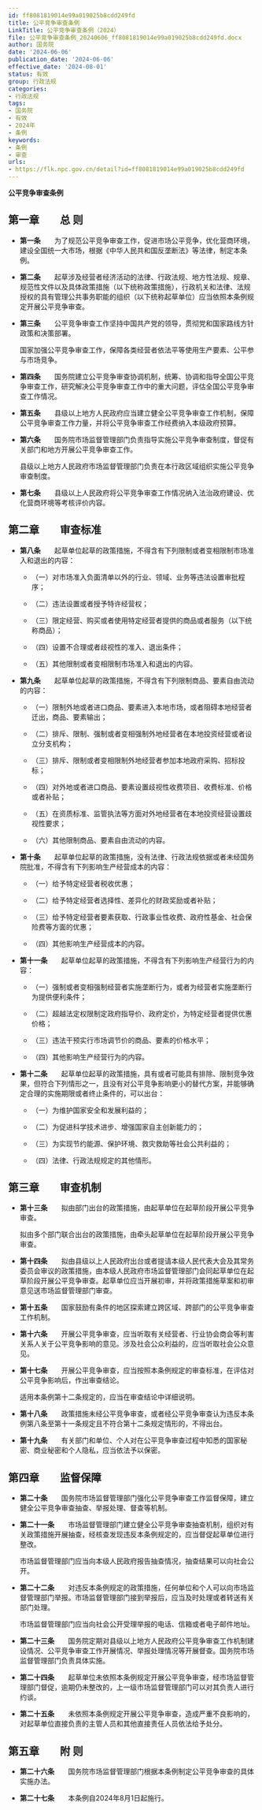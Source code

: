 ```yaml
---
id: ff8081819014e99a019025b8cdd249fd
title: 公平竞争审查条例
LinkTitle: 公平竞争审查条例（2024）
file: 公平竞争审查条例_20240606_ff8081819014e99a019025b8cdd249fd.docx
author: 国务院
date: '2024-06-06'
publication_date: '2024-06-06'
effective_date: '2024-08-01'
status: 有效
group: 行政法规
categories:
- 行政法规
tags:
- 国务院
- 有效
- 2024年
- 条例
keywords:
- 条例
- 审查
urls:
- https://flk.npc.gov.cn/detail?id=ff8081819014e99a019025b8cdd249fd
---
```


**公平竞争审查条例**

## 第一章　　总  则

- **第一条**　　为了规范公平竞争审查工作，促进市场公平竞争，优化营商环境，建设全国统一大市场，根据《中华人民共和国反垄断法》等法律，制定本条例。

- **第二条**　　起草涉及经营者经济活动的法律、行政法规、地方性法规、规章、规范性文件以及具体政策措施（以下统称政策措施），行政机关和法律、法规授权的具有管理公共事务职能的组织（以下统称起草单位）应当依照本条例规定开展公平竞争审查。

- **第三条**　　公平竞争审查工作坚持中国共产党的领导，贯彻党和国家路线方针政策和决策部署。

  国家加强公平竞争审查工作，保障各类经营者依法平等使用生产要素、公平参与市场竞争。

- **第四条**　　国务院建立公平竞争审查协调机制，统筹、协调和指导全国公平竞争审查工作，研究解决公平竞争审查工作中的重大问题，评估全国公平竞争审查工作情况。

- **第五条**　　县级以上地方人民政府应当建立健全公平竞争审查工作机制，保障公平竞争审查工作力量，并将公平竞争审查工作经费纳入本级政府预算。

- **第六条**　　国务院市场监督管理部门负责指导实施公平竞争审查制度，督促有关部门和地方开展公平竞争审查工作。

  县级以上地方人民政府市场监督管理部门负责在本行政区域组织实施公平竞争审查制度。

- **第七条**　　县级以上人民政府将公平竞争审查工作情况纳入法治政府建设、优化营商环境等考核评价内容。

## 第二章　　审查标准

- **第八条**　　起草单位起草的政策措施，不得含有下列限制或者变相限制市场准入和退出的内容：

  - （一）对市场准入负面清单以外的行业、领域、业务等违法设置审批程序；

  - （二）违法设置或者授予特许经营权；

  - （三）限定经营、购买或者使用特定经营者提供的商品或者服务（以下统称商品）；

  - （四）设置不合理或者歧视性的准入、退出条件；

  - （五）其他限制或者变相限制市场准入和退出的内容。

- **第九条**　　起草单位起草的政策措施，不得含有下列限制商品、要素自由流动的内容：

  - （一）限制外地或者进口商品、要素进入本地市场，或者阻碍本地经营者迁出，商品、要素输出；

  - （二）排斥、限制、强制或者变相强制外地经营者在本地投资经营或者设立分支机构；

  - （三）排斥、限制或者变相限制外地经营者参加本地政府采购、招标投标；

  - （四）对外地或者进口商品、要素设置歧视性收费项目、收费标准、价格或者补贴；

  - （五）在资质标准、监管执法等方面对外地经营者在本地投资经营设置歧视性要求；

  - （六）其他限制商品、要素自由流动的内容。

- **第十条**　　起草单位起草的政策措施，没有法律、行政法规依据或者未经国务院批准，不得含有下列影响生产经营成本的内容：

  - （一）给予特定经营者税收优惠；

  - （二）给予特定经营者选择性、差异化的财政奖励或者补贴；

  - （三）给予特定经营者要素获取、行政事业性收费、政府性基金、社会保险费等方面的优惠；

  - （四）其他影响生产经营成本的内容。

- **第十一条**　　起草单位起草的政策措施，不得含有下列影响生产经营行为的内容：

  - （一）强制或者变相强制经营者实施垄断行为，或者为经营者实施垄断行为提供便利条件；

  - （二）超越法定权限制定政府指导价、政府定价，为特定经营者提供优惠价格；

  - （三）违法干预实行市场调节价的商品、要素的价格水平；

  - （四）其他影响生产经营行为的内容。

- **第十二条**　　起草单位起草的政策措施，具有或者可能具有排除、限制竞争效果，但符合下列情形之一，且没有对公平竞争影响更小的替代方案，并能够确定合理的实施期限或者终止条件的，可以出台：

  - （一）为维护国家安全和发展利益的；

  - （二）为促进科学技术进步、增强国家自主创新能力的；

  - （三）为实现节约能源、保护环境、救灾救助等社会公共利益的；

  - （四）法律、行政法规规定的其他情形。

## 第三章　　审查机制

- **第十三条**　　拟由部门出台的政策措施，由起草单位在起草阶段开展公平竞争审查。

  拟由多个部门联合出台的政策措施，由牵头起草单位在起草阶段开展公平竞争审查。

- **第十四条**　　拟由县级以上人民政府出台或者提请本级人民代表大会及其常务委员会审议的政策措施，由本级人民政府市场监督管理部门会同起草单位在起草阶段开展公平竞争审查。起草单位应当开展初审，并将政策措施草案和初审意见送市场监督管理部门审查。

- **第十五条**　　国家鼓励有条件的地区探索建立跨区域、跨部门的公平竞争审查工作机制。

- **第十六条**　　开展公平竞争审查，应当听取有关经营者、行业协会商会等利害关系人关于公平竞争影响的意见。涉及社会公众利益的，应当听取社会公众意见。

- **第十七条**　　开展公平竞争审查，应当按照本条例规定的审查标准，在评估对公平竞争影响后，作出审查结论。

  适用本条例第十二条规定的，应当在审查结论中详细说明。

- **第十八条**　　政策措施未经公平竞争审查，或者经公平竞争审查认为违反本条例第八条至第十一条规定且不符合第十二条规定情形的，不得出台。

- **第十九条**　　有关部门和单位、个人对在公平竞争审查过程中知悉的国家秘密、商业秘密和个人隐私，应当依法予以保密。

## 第四章　　监督保障

- **第二十条**　　国务院市场监督管理部门强化公平竞争审查工作监督保障，建立健全公平竞争审查抽查、举报处理、督查等机制。

- **第二十一条**　　市场监督管理部门建立健全公平竞争审查抽查机制，组织对有关政策措施开展抽查，经核查发现违反本条例规定的，应当督促起草单位进行整改。

  市场监督管理部门应当向本级人民政府报告抽查情况，抽查结果可以向社会公开。

- **第二十二条**　　对违反本条例规定的政策措施，任何单位和个人可以向市场监督管理部门举报。市场监督管理部门接到举报后，应当及时处理或者转送有关部门处理。

  市场监督管理部门应当向社会公开受理举报的电话、信箱或者电子邮件地址。

- **第二十三条**　　国务院定期对县级以上地方人民政府公平竞争审查工作机制建设情况、公平竞争审查工作开展情况、举报处理情况等开展督查。国务院市场监督管理部门负责具体实施。

- **第二十四条**　　起草单位未依照本条例规定开展公平竞争审查，经市场监督管理部门督促，逾期仍未整改的，上一级市场监督管理部门可以对其负责人进行约谈。

- **第二十五条**　　未依照本条例规定开展公平竞争审查，造成严重不良影响的，对起草单位直接负责的主管人员和其他直接责任人员依法给予处分。

## 第五章　　附  则

- **第二十六条**　　国务院市场监督管理部门根据本条例制定公平竞争审查的具体实施办法。

- **第二十七条**　　本条例自2024年8月1日起施行。
